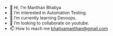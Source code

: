 - 👋 Hi, I’m Manthan Bhatiya
- 👀 I’m interested in Automation Testing.
- 🌱 I’m currently learning Devoops.
- 💞️ I’m looking to collaborate on youtube.
- 📫 How to reach me bhatiyamanthan@gmail.com

<!---
manthan39/manthan39 is a ✨ special ✨ repository because its `README.md` (this file) appears on your GitHub profile.
You can click the Preview link to take a look at your changes.
--->
